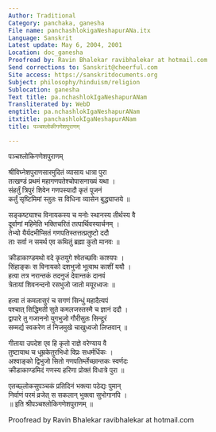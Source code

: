 ```yaml
---
Author: Traditional
Category: panchaka, ganesha
File name: panchashlokigaNeshapurANa.itx
Language: Sanskrit
Latest update: May 6, 2004, 2001
Location: doc_ganesha
Proofread by: Ravin Bhalekar ravibhalekar at hotmail.com
Send corrections to: Sanskrit@cheerful.com
Site access: https://sanskritdocuments.org
Subject: philosophy/hinduism/religion
Sublocation: ganesha
Text title: pa.nchashlokIgaNeshapurANam
Transliterated by: WebD
engtitle: pa.nchashlokIgaNeshapurANam
itxtitle: panchashlokIgaNeshapurANam
title: पञ्चश्लोकीगणेशपुराणम्

---
```

  
 पञ्चश्लोकिगणेशपुराणम्   
  
श्रीविघ्नेशपुराणसारमुदितं व्यासाय धात्रा पुरा  
तत्खण्डं प्रथमं महागणपतेश्चोपासनाख्यं यथा ।  
संहर्तुं त्रिपुरं शिवेन गणपस्यादौ कृतं पूजनं  
कर्तुं सृष्टिमिमां स्तुतः स विधिना व्यासेन बुद्ध्याप्तये ॥  
  
सङ्कष्ट्याश्च विनायकस्य च मनोः स्थानस्य तीर्थस्य वै  
दूर्वाणां महिमेति भक्तिचरितं तत्पार्थिवस्यार्चनम् ।  
तेभ्यो यैर्यदभीप्सितं गणपतिस्तत्तत्प्रतुष्टो ददौ  
ताः सर्वा न समर्थ एव कथितुं ब्रह्मा कुतो मानवः ॥  
  
क्रीडाकाण्डमथो वदे कृतयुगे श्वेतच्छविः काश्यपः ।  
सिंहाङ्कः स विनायको दशभुजो भूत्वाथ काशीं ययौ ।  
हत्वा तत्र नरान्तकं तदनुजं देवान्तकं दानवं  
त्रेतायां शिवनन्दनो रसभुजो जातो मयूरध्वजः ॥  
  
हत्वा तं कमलासुरं च सगणं सिन्धुं महादैत्यपं  
पश्चात् सिद्धिमती सुते कमलजस्तस्मै च ज्ञानं ददौ ।  
द्वापारे तु गजाननो युगभुजो गौरीसुतः सिन्दुरं  
सम्मर्द्य स्वकरेण तं निजमुखे चाखुध्वजो लिप्तवान् ॥  
  
गीताया उपदेश एव हि कृतो राज्ञे वरेण्याय वै  
तुष्टायाथ च धूम्रकेतुरभिधो विप्रः सधर्मर्धिकः ।  
अश्वाङ्को द्विभुजो सितो गणपतिर्म्लेच्छान्तकः स्वर्णदः  
क्रीडाकाण्डमिदं गणस्य हरिणा प्रोक्तं विधात्रे पुरा ॥  
  
एतच्छ्लोकसुपञ्चकं प्रतिदिनं भक्त्या पठेद्यः पुमान्  
निर्वाणं परमं व्रजेत् स सकलान् भुक्त्वा सुभोगानपि ।  
॥ इति श्रीपञ्चश्लोकिगणेशपुराणम् ॥  
  
  
Proofread by Ravin Bhalekar ravibhalekar at hotmail.com  
  
